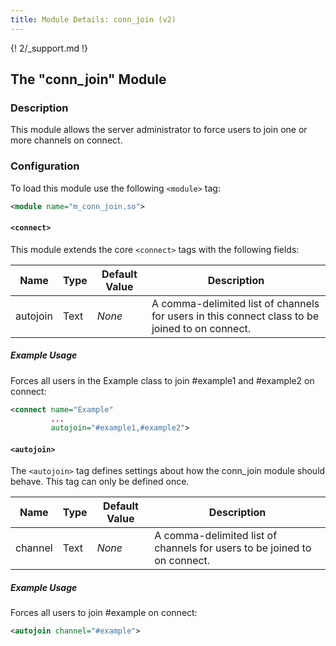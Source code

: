```yaml
---
title: Module Details: conn_join (v2)
---
```


{! 2/_support.md !}

## The "conn_join" Module

### Description

This module allows the server administrator to force users to join one or more channels on connect.

### Configuration

To load this module use the following `<module>` tag:

```xml
<module name="m_conn_join.so">
```

#### `<connect>`

This module extends the core `<connect>` tags with the following fields:

Name     | Type | Default Value | Description
-------- | ---- | ------------- | -----------
autojoin | Text | *None*        | A comma-delimited list of channels for users in this connect class to be joined to on connect.

##### Example Usage

Forces all users in the Example class to join #example1 and #example2 on connect:

```xml
<connect name="Example"
         ...
         autojoin="#example1,#example2">
```

#### `<autojoin>`

The `<autojoin>` tag defines settings about how the conn_join module should behave. This tag can only be defined once.

Name    | Type | Default Value | Description
------- | ---- | ------------- | -----------
channel | Text | *None*        | A comma-delimited list of channels for users to be joined to on connect.

##### Example Usage

Forces all users to join #example on connect:

```xml
<autojoin channel="#example">
```
